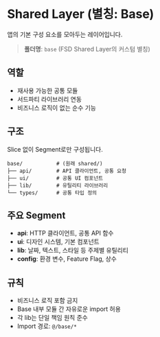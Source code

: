# Shared Layer (별칭: Base)

앱의 기본 구성 요소를 모아두는 레이어입니다.

> **폴더명**: `base` (FSD Shared Layer의 커스텀 별칭)

## 역할

- 재사용 가능한 공통 모듈
- 서드파티 라이브러리 연동
- 비즈니스 로직이 없는 순수 기능

## 구조

Slice 없이 Segment로만 구성됩니다.

```
base/           # (원래 shared/)
├── api/        # API 클라이언트, 공통 요청
├── ui/         # 공통 UI 컴포넌트
├── lib/        # 유틸리티 라이브러리
└── types/      # 공통 타입 정의
```

## 주요 Segment

- **api**: HTTP 클라이언트, 공통 API 함수
- **ui**: 디자인 시스템, 기본 컴포넌트
- **lib**: 날짜, 텍스트, 스타일 등 주제별 유틸리티
- **config**: 환경 변수, Feature Flag, 상수

## 규칙

- 비즈니스 로직 포함 금지
- Base 내부 모듈 간 자유로운 import 허용
- 각 lib는 단일 책임 원칙 준수
- Import 경로: `@/base/*`
